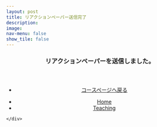 ```yaml
---
layout: post
title: リアクションペーパー送信完了
description: 
image: 
nav-menu: false
show_tile: false
---
```


<!-- Main -->
<div id="main" class="alt">

<!-- One -->
<section id="one">
    <div class="inner">

<!-- Content -->

<header align="center">
    <h3 id="content">リアクションペーパーを送信しました。</h3>
</header>
<section>
  <div class="inner" align="center">
    <ul class="actions">
      <li><a href="{{page.baseurl}}/course_page/introductory_macroeconomics.html" class="button">コースページへ戻る</a></li>
    </ul>
  </div>
</section>

<section>
  <div class="inner" align="center">
    <ul class="actions">
      <li><a href="index.html" class="button">Home</a></li>
      <li><a href="{{ site.baseurl }}/03-teaching.html" class="button special">Teaching</a></li>
    </ul>
  </div>
</section>


    </div>
</section>

</div>
